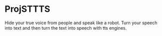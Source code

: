 # ProjSTTTS
Hide your true voice from people and speak like a robot. Turn your speech into text and then turn the text into speech with tts engines. 
